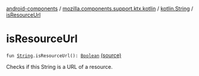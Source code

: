 [android-components](../../index.md) / [mozilla.components.support.ktx.kotlin](../index.md) / [kotlin.String](index.md) / [isResourceUrl](./is-resource-url.md)

# isResourceUrl

`fun `[`String`](https://kotlinlang.org/api/latest/jvm/stdlib/kotlin/-string/index.html)`.isResourceUrl(): `[`Boolean`](https://kotlinlang.org/api/latest/jvm/stdlib/kotlin/-boolean/index.html) [(source)](https://github.com/mozilla-mobile/android-components/blob/master/components/support/ktx/src/main/java/mozilla/components/support/ktx/kotlin/String.kt#L45)

Checks if this String is a URL of a resource.

